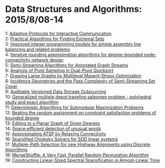 # Data Structures and Algorithms: 2015/8/08-14  
1: [Adaptive Protocols for Interactive Communication](https://doi.org/10.48550/arXiv.1312.4182)  
2: [Practical Algorithms for Finding Extremal Sets](https://doi.org/10.48550/arXiv.1508.01753)  
3: [Improved integer programming models for simple assembly line balancing  and related problems](https://doi.org/10.48550/arXiv.1111.0934)  
4: [Iterative rounding approximation algorithms for degree-bounded  node-connectivity network design](https://doi.org/10.48550/arXiv.1203.3578)  
5: [Semi-Streaming Algorithms for Annotated Graph Streams](https://doi.org/10.48550/arXiv.1407.3462)  
6: [Analysis of Pivot Sampling in Dual-Pivot Quicksort](https://doi.org/10.48550/arXiv.1412.0193)  
7: [Drawing Large Graphs by Multilevel Maxent-Stress Optimization](https://doi.org/10.48550/arXiv.1506.04383)  
8: [Incidence Geometries and the Pass Complexity of Semi-Streaming Set Cover](https://doi.org/10.48550/arXiv.1507.04645)  
9: [Auditable Versioned Data Storage Outsourcing](https://doi.org/10.48550/arXiv.1507.08838)  
10: [Generalized multiple depot traveling salesmen problem - polyhedral study  and exact algorithm](https://doi.org/10.48550/arXiv.1508.01813)  
11: [Deterministic Algorithms for Submodular Maximization Problems](https://doi.org/10.48550/arXiv.1508.02157)  
12: [Beating the random assignment on constraint satisfaction problems of  bounded degree](https://doi.org/10.48550/arXiv.1505.03424)  
13: [Editing to a Planar Graph of Given Degrees](https://doi.org/10.48550/arXiv.1508.02773)  
14: [Space-efficient detection of unusual words](https://doi.org/10.48550/arXiv.1508.02968)  
15: [Approximating ATSP by Relaxing Connectivity](https://doi.org/10.48550/arXiv.1502.02051)  
16: [Sparsified Cholesky Solvers for SDD linear systems](https://doi.org/10.48550/arXiv.1506.08204)  
17: [Multiple-Path Selection for new Highway Alignments using Discrete  Algorithms](https://doi.org/10.48550/arXiv.1508.03064)  
18: [MergeShuffle: A Very Fast, Parallel Random Permutation Algorithm](https://doi.org/10.48550/arXiv.1508.03167)  
19: [Constructing Linear-Sized Spectral Sparsification in Almost-Linear Time](https://doi.org/10.48550/arXiv.1508.03261)  